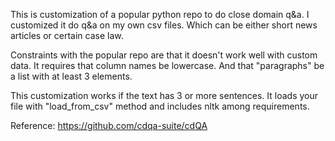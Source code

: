 This is customization of a popular python repo to do close domain q&a. I customized it do q&a on my own csv files. Which can be either short news articles or certain case law.

Constraints with the popular repo are that it doesn't work well with  custom data. It requires that column names be lowercase. And that "paragraphs" be a list with at least 3 elements. 

This customization works if the text has 3 or more sentences. It loads your file with "load_from_csv" method and includes nltk among  requirements.


Reference: https://github.com/cdqa-suite/cdQA
